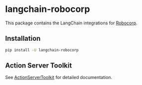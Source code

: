 # langchain-robocorp

This package contains the LangChain integrations for [Robocorp](https://github.com/robocorp/robocorp).

## Installation

```bash
pip install -U langchain-robocorp
```

## Action Server Toolkit

See [ActionServerToolkit](https://python.langchain.com/docs/integrations/toolkits/robocorp) for detailed documentation.
